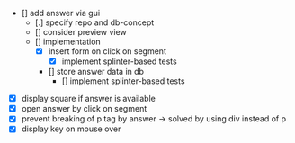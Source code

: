 
- [] add answer via gui
    - [.] specify repo and db-concept
    - [] consider preview view
    - [] implementation
        - [x] insert form on click on segment
            - [x] implement splinter-based tests
        - [] store answer data in db
            - [] implement splinter-based tests
- [x] display square if answer is available
- [x] open answer by click on segment
- [x] prevent breaking of p tag by answer -> solved by using div instead of p
- [x] display key on mouse over
